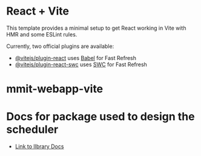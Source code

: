 # React + Vite

This template provides a minimal setup to get React working in Vite with HMR and some ESLint rules.

Currently, two official plugins are available:

- [@vitejs/plugin-react](https://github.com/vitejs/vite-plugin-react/blob/main/packages/plugin-react/README.md) uses [Babel](https://babeljs.io/) for Fast Refresh
- [@vitejs/plugin-react-swc](https://github.com/vitejs/vite-plugin-react-swc) uses [SWC](https://swc.rs/) for Fast Refresh
# mmit-webapp-vite

# Docs for package used to  design the scheduler
- [Link to lIbrary Docs](https://jquense.github.io/react-big-calendar/examples/index.html?path=/docs/examples--example-1) 
